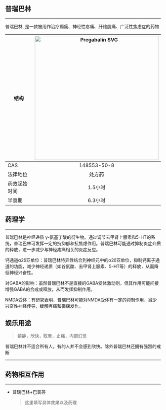 ## 普瑞巴林

---

普瑞巴林, 是一款被用作治疗癫痫、神经性疼痛、纤维肌痛、广泛性焦虑症的药物

| 结构 | <img src="https://upload.wikimedia.org/wikipedia/commons/3/3c/Pregabalin.svg" alt="Pregabalin SVG" width="400"> |
| ----------- | :-----------: |
| CAS | 148553-50-8 |
| 法律地位 | 处方药 |
| 药效起始时间 | 1.5小时 |
| 半衰期 | 6.3小时 |

## 药理学

---

普瑞巴林是神经递质 γ-氨基丁酸的衍生物。通过调节去甲肾上腺素和5-HT的系统，普瑞巴林可发挥一定的抗抑郁和抗焦虑作用。普瑞巴林可能通过抑制炎症介质的释放，进一步减少与神经疼痛相关的炎症反应。

钙通道α2δ亚单位：普瑞巴林特异性结合到神经元中的α2δ亚单位，抑制钙离子通道的功能，减少神经递质（如谷氨酸、去甲肾上腺素、5-HT等）的释放，从而降低神经兴奋性。

对GABA的影响：虽然普瑞巴林不是直接的GABA受体激动剂，但其作用可能间接增强GABA的合成或释放，从而发挥抑制作用。

NMDA受体：有研究表明，普瑞巴林可能对NMDA受体有一定的抑制作用，减少兴奋性神经传导，缓解疼痛和癫痫发作。

## 娱乐用途

> 镇静，欣快，眩晕，止痛，内部幻觉

普瑞巴林并不适合所有人，有的人并不会感到欣快。除外普瑞巴林还拥有强烈的戒断


---

## 药物相互作用

---

* 普瑞巴林+巴氯芬
  > 这里填写具体效果以及药理

